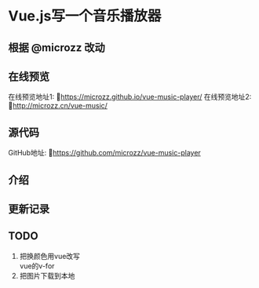 # Vue.js写一个音乐播放器
## 根据 @microzz 改动
## 在线预览
在线预览地址1: 🔗https://microzz.github.io/vue-music-player/
在线预览地址2: 🔗http://microzz.cn/vue-music/

## 源代码
GitHub地址: 🔗https://github.com/microzz/vue-music-player

## 介绍


## 更新记录

## TODO 
1. 把换颜色用vue改写  
vue的v-for  
2. 把图片下载到本地

